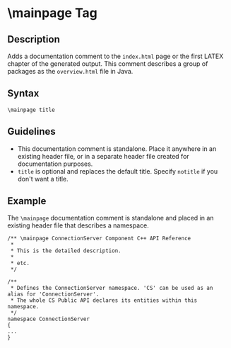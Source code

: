 <!-- loio972b6980a8d84d80ac7e0053674b0898 -->

# \\mainpage Tag



## Description

Adds a documentation comment to the `index.html` page or the first LATEX chapter of the generated output. This comment describes a group of packages as the `overview.html` file in Java.



## Syntax

```
\mainpage title
```



## Guidelines

-   This documentation comment is standalone. Place it anywhere in an existing header file, or in a separate header file created for documentation purposes.
-   `title` is optional and replaces the default title. Specify `notitle` if you don't want a title.



## Example

The `\mainpage` documentation comment is standalone and placed in an existing header file that describes a namespace.

```
/** \mainpage ConnectionServer Component C++ API Reference
 *
 * This is the detailed description.
 *
 * etc.
 */

/**
 * Defines the ConnectionServer namespace. 'CS' can be used as an alias for 'ConnectionServer'. 
 * The whole CS Public API declares its entities within this namespace.
 */ 
namespace ConnectionServer
{
...
}
```

